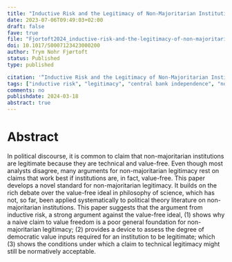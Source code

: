 ```yaml
---
title: "Inductive Risk and the Legitimacy of Non-Majoritarian Institutions"
date: 2023-07-06T09:49:03+02:00
draft: false
fave: true
file: "Fjortoft2024_inductive-risk-and-the-legitimacy-of-non-majoritarian-institutions.pdf"
doi: 10.1017/S0007123423000200
author: Trym Nohr Fjørtoft
status: Published
type: published

citation: '“Inductive Risk and the Legitimacy of Non-Majoritarian Institutions.” <em>British Journal of Political Science</em> 54 (2): 389–404.'
tags: ["inductive risk", "legitimacy", "central bank independence", "non-majoritarian institutions", "value freedom"]
comments: no
publishdate: 2024-03-18
abstract: true
---
```


# Abstract

In political discourse, it is common to claim that non-majoritarian institutions are legitimate because they are technical and value-free. Even though most analysts disagree, many arguments for non-majoritarian legitimacy rest on claims that work best if institutions are, in fact, value-free. This paper develops a novel standard for non-majoritarian legitimacy. It builds on the rich debate over the value-free ideal in philosophy of science, which has not, so far, been applied systematically to political theory literature on non- majoritarian institutions. This paper suggests that the argument from inductive risk, a strong argument against the value-free ideal, (1) shows why a naive claim to value freedom is a poor general foundation for non-majoritarian legitimacy; (2) provides a device to assess the degree of democratic value inputs required for an institution to be legitimate; which (3) shows the conditions under which a claim to technical legitimacy might still be normatively acceptable.
